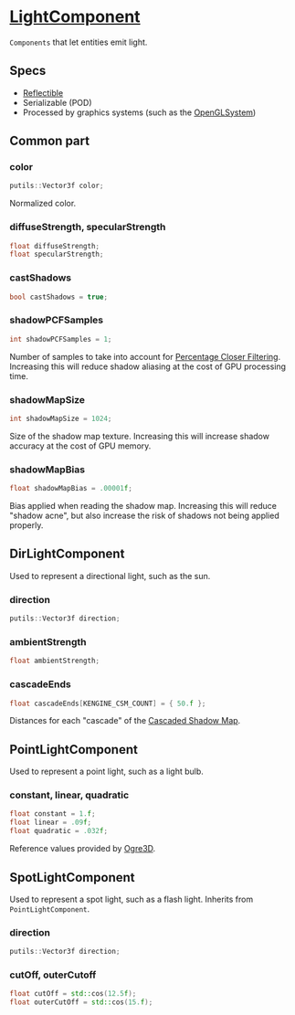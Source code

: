# [LightComponent](LightComponent.hpp)

`Components` that let entities emit light.

## Specs

* [Reflectible](https://github.com/phisko/putils/blob/master/reflection.md)
* Serializable (POD)
* Processed by graphics systems (such as the [OpenGLSystem](../../systems/opengl/OpenGLSystem.md))

## Common part

### color

```cpp
putils::Vector3f color;
```
Normalized color.

### diffuseStrength, specularStrength

```cpp
float diffuseStrength;
float specularStrength;
```

### castShadows

```cpp
bool castShadows = true;
```

### shadowPCFSamples

```cpp
int shadowPCFSamples = 1;
```

Number of samples to take into account for [Percentage Closer Filtering](https://developer.nvidia.com/gpugems/GPUGems/gpugems_ch11.html). Increasing this will reduce shadow aliasing at the cost of GPU processing time.

### shadowMapSize

```cpp
int shadowMapSize = 1024;
```

Size of the shadow map texture. Increasing this will increase shadow accuracy at the cost of GPU memory.

### shadowMapBias

```cpp
float shadowMapBias = .00001f;
```

Bias applied when reading the shadow map. Increasing this will reduce "shadow acne", but also increase the risk of shadows not being applied properly.

## DirLightComponent

Used to represent a directional light, such as the sun.

### direction

```cpp
putils::Vector3f direction;
```

### ambientStrength

```cpp
float ambientStrength;
```

### cascadeEnds

```cpp
float cascadeEnds[KENGINE_CSM_COUNT] = { 50.f };
```

Distances for each "cascade" of the [Cascaded Shadow Map](https://docs.microsoft.com/en-us/windows/win32/dxtecharts/cascaded-shadow-maps).

## PointLightComponent

Used to represent a point light, such as a light bulb.

### constant, linear, quadratic

```cpp
float constant = 1.f;
float linear = .09f;
float quadratic = .032f;
```

Reference values provided by [Ogre3D](http://wiki.ogre3d.org/tiki-index.php?page=-Point+Light+Attenuation).

## SpotLightComponent

Used to represent a spot light, such as a flash light. Inherits from `PointLightComponent`.

### direction

```cpp
putils::Vector3f direction;
```

### cutOff, outerCutoff

```cpp
float cutOff = std::cos(12.5f);
float outerCutOff = std::cos(15.f);
```